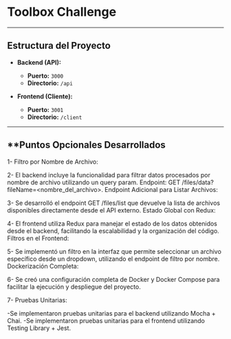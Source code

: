 # Toolbox Challenge

---

## **Estructura del Proyecto**

- **Backend (API):**
  - **Puerto:** `3000`
  - **Directorio:** `/api`

- **Frontend (Cliente):**
  - **Puerto:** `3001`
  - **Directorio:** `/client`

---

## **Puntos Opcionales Desarrollados

1- Filtro por Nombre de Archivo:

2- El backend incluye la funcionalidad para filtrar datos procesados por nombre de archivo utilizando un query param.
Endpoint: GET /files/data?fileName=<nombre_del_archivo>.
Endpoint Adicional para Listar Archivos:

3- Se desarrolló el endpoint GET /files/list que devuelve la lista de archivos disponibles directamente desde el API externo.
Estado Global con Redux:

4- El frontend utiliza Redux para manejar el estado de los datos obtenidos desde el backend, facilitando la escalabilidad y la organización del código.
Filtros en el Frontend:

5- Se implementó un filtro en la interfaz que permite seleccionar un archivo específico desde un dropdown, utilizando el endpoint de filtro por nombre.
Dockerización Completa:

6- Se creó una configuración completa de Docker y Docker Compose para facilitar la ejecución y despliegue del proyecto.

7- Pruebas Unitarias:

-Se implementaron pruebas unitarias para el backend utilizando Mocha + Chai.
-Se implementaron pruebas unitarias para el frontend utilizando Testing Library + Jest.

